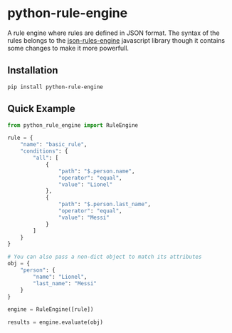 # python-rule-engine

A rule engine where rules are defined in JSON format. The syntax of the rules belongs to the [json-rules-engine](https://github.com/CacheControl/json-rules-engine) javascript library though it contains some changes to make it more powerfull.

## Installation
```
pip install python-rule-engine
```

## Quick Example

```python
from python_rule_engine import RuleEngine

rule = {
    "name": "basic_rule",
    "conditions": {
        "all": [
            {
                "path": "$.person.name",
                "operator": "equal",
                "value": "Lionel"
            },
            {
                "path": "$.person.last_name",
                "operator": "equal",
                "value": "Messi"
            }
        ]
    }
}

# You can also pass a non-dict object to match its attributes
obj = {
    "person": {
        "name": "Lionel",
        "last_name": "Messi"
    }
}

engine = RuleEngine([rule])

results = engine.evaluate(obj)

```


